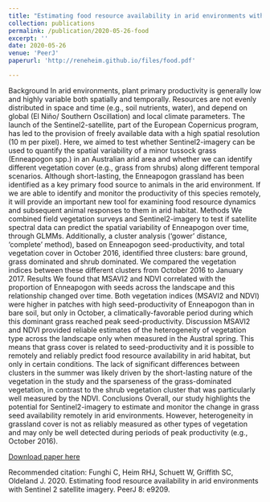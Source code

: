 ```yaml
---
title: "Estimating food resource availability in arid environments with Sentinel 2 satellite imagery"
collection: publications
permalink: /publication/2020-05-26-food
excerpt: ''
date: 2020-05-26
venue: 'PeerJ'
paperurl: 'http://reneheim.github.io/files/food.pdf'

---
```

Background In arid environments, plant primary productivity is generally low and highly variable both spatially and temporally. Resources are not evenly distributed in space and time (e.g., soil nutrients, water), and depend on global (El Niño/ Southern Oscillation) and local climate parameters. The launch of the Sentinel2-satellite, part of the European Copernicus program, has led to the provision of freely available data with a high spatial resolution (10 m per pixel). Here, we aimed to test whether Sentinel2-imagery can be used to quantify the spatial variability of a minor tussock grass (Enneapogon spp.) in an Australian arid area and whether we can identify different vegetation cover (e.g., grass from shrubs) along different temporal scenarios. Although short-lasting, the Enneapogon grassland has been identified as a key primary food source to animals in the arid environment. If we are able to identify and monitor the productivity of this species remotely, it will provide an important new tool for examining food resource dynamics and subsequent animal responses to them in arid habitat. Methods We combined field vegetation surveys and Sentinel2-imagery to test if satellite spectral data can predict the spatial variability of Enneapogon over time, through GLMMs. Additionally, a cluster analysis (‘gower’ distance, ‘complete’ method), based on Enneapogon seed-productivity, and total vegetation cover in October 2016, identified three clusters: bare ground, grass dominated and shrub dominated. We compared the vegetation indices between these different clusters from October 2016 to January 2017. Results We found that MSAVI2 and NDVI correlated with the proportion of Enneapogon with seeds across the landscape and this relationship changed over time. Both vegetation indices (MSAVI2 and NDVI) were higher in patches with high seed-productivity of Enneapogon than in bare soil, but only in October, a climatically-favorable period during which this dominant grass reached peak seed-productivity. Discussion MSAVI2 and NDVI provided reliable estimates of the heterogeneity of vegetation type across the landscape only when measured in the Austral spring. This means that grass cover is related to seed-productivity and it is possible to remotely and reliably predict food resource availability in arid habitat, but only in certain conditions. The lack of significant differences between clusters in the summer was likely driven by the short-lasting nature of the vegetation in the study and the sparseness of the grass-dominated vegetation, in contrast to the shrub vegetation cluster that was particularly well measured by the NDVI. Conclusions Overall, our study highlights the potential for Sentinel2-imagery to estimate and monitor the change in grass seed availability remotely in arid environments. However, heterogeneity in grassland cover is not as reliably measured as other types of vegetation and may only be well detected during periods of peak productivity (e.g., October 2016).

[Download paper here](http://reneheim.github.io/files/food.pdf)

Recommended citation: Funghi C, Heim RHJ, Schuett W, Griffith SC, Oldeland J. 2020. Estimating food resource availability in arid environments with Sentinel 2 satellite imagery. PeerJ 8: e9209.
